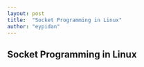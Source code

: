 ```yaml
---
layout: post
title:  "Socket Programming in Linux"
author: "eypidan"
---
```

## Socket Programming in Linux

